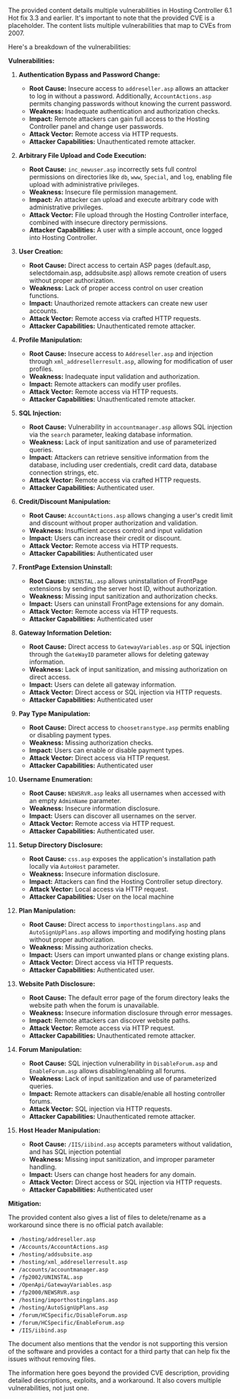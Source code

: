 The provided content details multiple vulnerabilities in Hosting Controller 6.1 Hot fix 3.3 and earlier.  It's important to note that the provided CVE is a placeholder. The content lists multiple vulnerabilities that map to CVEs from 2007.

Here's a breakdown of the vulnerabilities:

**Vulnerabilities:**

1.  **Authentication Bypass and Password Change:**
    *   **Root Cause:** Insecure access to `addreseller.asp` allows an attacker to log in without a password.  Additionally, `AccountActions.asp` permits changing passwords without knowing the current password.
    *   **Weakness:** Inadequate authentication and authorization checks.
    *   **Impact:** Remote attackers can gain full access to the Hosting Controller panel and change user passwords.
    *   **Attack Vector:** Remote access via HTTP requests.
    *   **Attacker Capabilities:** Unauthenticated remote attacker.

2.  **Arbitrary File Upload and Code Execution:**
    *   **Root Cause:** `inc_newuser.asp` incorrectly sets full control permissions on directories like `db`, `www`, `Special`, and `log`, enabling file upload with administrative privileges.
    *   **Weakness:**  Insecure file permission management.
    *   **Impact:** An attacker can upload and execute arbitrary code with administrative privileges.
    *   **Attack Vector:**  File upload through the Hosting Controller interface, combined with insecure directory permissions.
    *   **Attacker Capabilities:** A user with a simple account, once logged into Hosting Controller.

3.  **User Creation:**
    *   **Root Cause:** Direct access to certain ASP pages (default.asp, selectdomain.asp, addsubsite.asp) allows remote creation of users without proper authorization.
    *   **Weakness:**  Lack of proper access control on user creation functions.
    *   **Impact:** Unauthorized remote attackers can create new user accounts.
    *   **Attack Vector:** Remote access via crafted HTTP requests.
    *   **Attacker Capabilities:** Unauthenticated remote attacker.

4.  **Profile Manipulation:**
    *   **Root Cause:** Insecure access to `Addreseller.asp` and injection through `xml_addresellerresult.asp`, allowing for modification of user profiles.
    *   **Weakness:** Inadequate input validation and authorization.
    *   **Impact:** Remote attackers can modify user profiles.
    *   **Attack Vector:** Remote access via HTTP requests.
    *   **Attacker Capabilities:** Unauthenticated remote attacker.

5.  **SQL Injection:**
    *   **Root Cause:** Vulnerability in `accountmanager.asp` allows SQL injection via the `search` parameter, leaking database information.
    *   **Weakness:**  Lack of input sanitization and use of parameterized queries.
    *   **Impact:**  Attackers can retrieve sensitive information from the database, including user credentials, credit card data, database connection strings, etc.
    *   **Attack Vector:** Remote access via crafted HTTP requests.
    *   **Attacker Capabilities:**  Authenticated user.

6.  **Credit/Discount Manipulation:**
    *   **Root Cause:**  `AccountActions.asp` allows changing a user's credit limit and discount without proper authorization and validation.
    *   **Weakness:** Insufficient access control and input validation
    *   **Impact:** Users can increase their credit or discount.
    *   **Attack Vector:** Remote access via HTTP requests.
    *   **Attacker Capabilities:** Authenticated user

7.  **FrontPage Extension Uninstall:**
    *   **Root Cause:** `UNINSTAL.asp` allows uninstallation of FrontPage extensions by sending the server host ID, without authorization.
    *  **Weakness:** Missing input sanitization and authorization checks.
    *   **Impact:** Users can uninstall FrontPage extensions for any domain.
    *   **Attack Vector:** Remote access via HTTP requests.
    *   **Attacker Capabilities:** Authenticated user

8.  **Gateway Information Deletion:**
    *   **Root Cause:** Direct access to `GatewayVariables.asp` or SQL injection through the `GateWayID` parameter allows for deleting gateway information.
    *   **Weakness:** Lack of input sanitization, and missing authorization on direct access.
    *  **Impact:** Users can delete all gateway information.
    *   **Attack Vector:** Direct access or SQL injection via HTTP requests.
    *   **Attacker Capabilities:** Authenticated user

9.  **Pay Type Manipulation:**
    *   **Root Cause:** Direct access to `choosetranstype.asp` permits enabling or disabling payment types.
    *   **Weakness:** Missing authorization checks.
    *   **Impact:**  Users can enable or disable payment types.
    *   **Attack Vector:** Direct access via HTTP request.
    *  **Attacker Capabilities:** Authenticated user

10. **Username Enumeration:**
    *   **Root Cause:** `NEWSRVR.asp` leaks all usernames when accessed with an empty `AdminName` parameter.
    *   **Weakness:** Insecure information disclosure.
    *   **Impact:** Users can discover all usernames on the server.
    *   **Attack Vector:** Remote access via HTTP request.
    *   **Attacker Capabilities:** Authenticated user.

11. **Setup Directory Disclosure:**
    *  **Root Cause:** `css.asp` exposes the application's installation path locally via `AutoHost` parameter.
    *   **Weakness:** Insecure information disclosure.
    *   **Impact:** Attackers can find the Hosting Controller setup directory.
    *   **Attack Vector:**  Local access via HTTP request.
     * **Attacker Capabilities:** User on the local machine

12. **Plan Manipulation:**
    *   **Root Cause:** Direct access to `importhostingplans.asp` and `AutoSignUpPlans.asp` allows importing and modifying hosting plans without proper authorization.
    *   **Weakness:** Missing authorization checks.
    *   **Impact:**  Users can import unwanted plans or change existing plans.
    *   **Attack Vector:** Direct access via HTTP requests.
    *   **Attacker Capabilities:** Authenticated user.

13. **Website Path Disclosure:**
    *   **Root Cause:** The default error page of the forum directory leaks the website path when the forum is unavailable.
    *   **Weakness:** Insecure information disclosure through error messages.
    *   **Impact:** Remote attackers can discover website paths.
    *   **Attack Vector:** Remote access via HTTP request.
    *   **Attacker Capabilities:** Unauthenticated remote attacker.

14. **Forum Manipulation:**
    *   **Root Cause:** SQL injection vulnerability in `DisableForum.asp` and `EnableForum.asp` allows disabling/enabling all forums.
    *   **Weakness:**  Lack of input sanitization and use of parameterized queries.
    *   **Impact:** Remote attackers can disable/enable all hosting controller forums.
    *   **Attack Vector:**  SQL injection via HTTP requests.
    *   **Attacker Capabilities:** Unauthenticated remote attacker.

15. **Host Header Manipulation:**
    *   **Root Cause:** `/IIS/iibind.asp` accepts parameters without validation, and has SQL injection potential
    *   **Weakness:** Missing input sanitization, and improper parameter handling.
    *  **Impact:** Users can change host headers for any domain.
    *   **Attack Vector:** Direct access or SQL injection via HTTP requests.
    *   **Attacker Capabilities:** Authenticated user

**Mitigation:**

The provided content also gives a list of files to delete/rename as a workaround since there is no official patch available:

*   `/hosting/addreseller.asp`
*   `/Accounts/AccountActions.asp`
*   `/hosting/addsubsite.asp`
*   `/hosting/xml_addresellerresult.asp`
*   `/accounts/accountmanager.asp`
*   `/fp2002/UNINSTAL.asp`
*   `/OpenApi/GatewayVariables.asp`
*   `/fp2000/NEWSRVR.asp`
*   `/hosting/importhostingplans.asp`
*   `/hosting/AutoSignUpPlans.asp`
*   `/forum/HCSpecific/DisableForum.asp`
*   `/forum/HCSpecific/EnableForum.asp`
*   `/IIS/iibind.asp`

The document also mentions that the vendor is not supporting this version of the software and provides a contact for a third party that can help fix the issues without removing files.

The information here goes beyond the provided CVE description, providing detailed descriptions, exploits, and a workaround. It also covers multiple vulnerabilities, not just one.